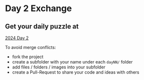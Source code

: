 # Day 2 Exchange

## Get your daily puzzle at

[2024 Day 2](https://adventofcode.com/2024/day/2)

To avoid merge conflicts:

* fork the project
* create a subfolder with your name under each `dayNN/` folder
* add files / folders / images into your subfolder
* create a Pull-Request to share your code and ideas with others

